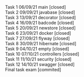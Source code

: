 Task 1 06/09/21 main [closed]  
Task 2 09/09/21 javabase [closed]  
Task 3 13/09/21 decorator [closed]  
Task 4 16/09/21 badcode [closed]  
Task 5 20/09/21 newstore [closed]  
Task 6 23/09/21 docker [closed]  
Task 7 27/09/21 flyway [closed]  
Task 8 30/09/21 hibernate [closed]  
Task 9 04/10/21 empty [closed]  
Task 10 07/10/21 controllers [closed]  
Task 11 11/10/21 security [closed]  
Task 12 14/10/21 swagger [closed]  
Final task exam [commited]  
